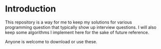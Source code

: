 # Introduction

This repository is a way for me to keep my solutions for various programming question that typically show up interview questions. I will also keep some algorithms I implement here for the sake of future reference.

Anyone is welcome to download or use these.
